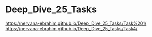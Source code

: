 # Deep_Dive_25_Tasks 
https://nervana-ebrahim.github.io/Deep_Dive_25_Tasks/Task%201/
https://nervana-ebrahim.github.io/Deep_Dive_25_Tasks/Task4/
